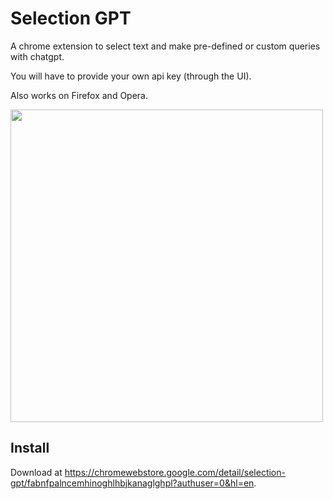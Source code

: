 # Selection GPT

A chrome extension to select text and make pre-defined or custom queries with chatgpt.

You will have to provide your own api key (through the UI).

Also works on Firefox and Opera.

<img src="https://jgon.net/static/images/chrome-ext-select-gpt-screenshot.png" height="500px">

## Install

Download at <https://chromewebstore.google.com/detail/selection-gpt/fabnfpalncemhinoghlhbjkanaglghpl?authuser=0&hl=en>.
